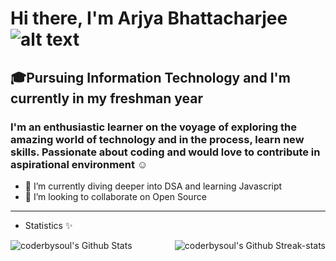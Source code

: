 # Hi there, I'm Arjya Bhattacharjee  ![alt text](https://raw.githubusercontent.com/syedareehaquasar/syedareehaquasar/master/gifs/Hi.gif)

## 🎓Pursuing Information Technology and I'm currently in my freshman year

### I'm an enthusiastic learner on the voyage of exploring the amazing world of technology and in the process, learn new skills. Passionate about coding and would love to contribute in aspirational environment ☺

- 🚀 I’m currently diving deeper into DSA and learning Javascript
- 🚀 I’m looking to collaborate on Open Source

___

- Statistics ✨

<img align="left" alt="coderbysoul's Github Stats" src="https://github-readme-stats.vercel.app/api?username=coderbysoul&show_icons=true&theme=radical"/>
<img align="right" alt="coderbysoul's Github Streak-stats" src="https://github-readme-streak-stats.herokuapp.com/?user=coderbysoul&theme=radical" />

   
 
